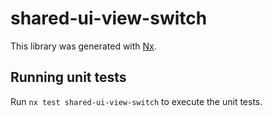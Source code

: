 # shared-ui-view-switch

This library was generated with [Nx](https://nx.dev).

## Running unit tests

Run `nx test shared-ui-view-switch` to execute the unit tests.
